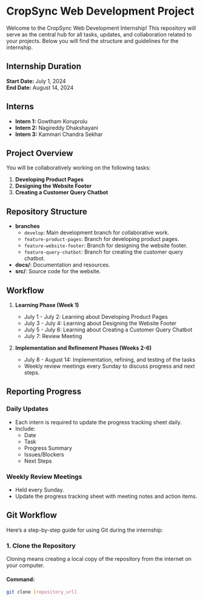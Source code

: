# CropSync Web Development Project

Welcome to the CropSync Web Development Internship! This repository will serve as the central hub for all tasks, updates, and collaboration related to your projects. Below you will find the structure and guidelines for the internship.

## Internship Duration
**Start Date:** July 1, 2024  
**End Date:** August 14, 2024

## Interns
- **Intern 1:** Gowtham Koruprolu
- **Intern 2:** Nagireddy Dhakshayani
- **Intern 3:** Kammari Chandra Sekhar

## Project Overview
You will be collaboratively working on the following tasks:
1. **Developing Product Pages**
2. **Designing the Website Footer**
3. **Creating a Customer Query Chatbot**

## Repository Structure
- **branches**
  - `develop`: Main development branch for collaborative work.
  - `feature-product-pages`: Branch for developing product pages.
  - `feature-website-footer`: Branch for designing the website footer.
  - `feature-query-chatbot`: Branch for creating the customer query chatbot.
- **docs/**: Documentation and resources.
- **src/**: Source code for the website.

## Workflow
1. **Learning Phase (Week 1)**
   - July 1 - July 2: Learning about Developing Product Pages
   - July 3 - July 4: Learning about Designing the Website Footer
   - July 5 - July 6: Learning about Creating a Customer Query Chatbot
   - July 7: Review Meeting

2. **Implementation and Refinement Phases (Weeks 2-6)**
   - July 8 - August 14: Implementation, refining, and testing of the tasks
   - Weekly review meetings every Sunday to discuss progress and next steps.

## Reporting Progress
### Daily Updates
- Each intern is required to update the progress tracking sheet daily.
- Include:
  - Date
  - Task
  - Progress Summary
  - Issues/Blockers
  - Next Steps

### Weekly Review Meetings
- Held every Sunday.
- Update the progress tracking sheet with meeting notes and action items.

## Git Workflow
Here’s a step-by-step guide for using Git during the internship:

### 1. Clone the Repository
Cloning means creating a local copy of the repository from the internet on your computer.

#### Command:
```bash
git clone [repository_url]
